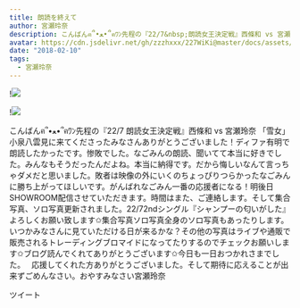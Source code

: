 ```yaml
---
title: 朗読を終えて
author: 宮瀬玲奈
description: こんばんฅ՞•ﻌ•՞ฅﾜﾝ先程の『22/7&nbsp;朗読女王決定戦』西條和 vs 宮瀬玲奈 「雪女」小泉八雲見に来てくださったみなさんありがとうございました！ディファ有明で朗読したかったです。惨敗でした。なごみんの朗読...
avatar: https://cdn.jsdelivr.net/gh/zzzhxxx/227WiKi@master/docs/assets/photo/avatar/reina.jpg
date: "2018-02-10"
tags:
  - 宮瀬玲奈
---
```


!![](https://cdn.jsdelivr.net/gh/zzzhxxx/227WiKi-image@master/blog-image/reina-2018-02-10_1.jpg)

!![](https://cdn.jsdelivr.net/gh/zzzhxxx/227WiKi-image@master/blog-image/reina-2018-02-10_2.jpg)


こんばんฅ՞•ﻌ•՞ฅﾜﾝ先程の『22/7 朗読女王決定戦』西條和 vs 宮瀬玲奈 「雪女」小泉八雲見に来てくださったみなさんありがとうございました！ディファ有明で朗読したかったです。惨敗でした。なごみんの朗読、聞いてて本当に好きでした。みんなもそうだったんだよね。本当に納得です。だから悔しいなんて言っちゃダメだと思いました。敗者は映像の外にいくのちょっぴりつらかったなごみんに勝ち上がってほしいです。がんばれなごみん一番の応援者になる！明後日SHOWROOM配信させていただきます。時間はまた、ご連絡します。そして集合写真、ソロ写真更新されました。22/72ndシングル『シャンプーの匂いがした』よろしくお願い致します✩集合写真ソロ写真全身のソロ写真もあったりします。いつかみなさんに見ていただける日が来るかな？その他の写真はライブや通販で販売されるトレーディングブロマイドになってたりするのでチェックお願いします✩ブログ読んでくれてありがとうございます✩今日も一日おつかれさまでした。   応援してくれた方ありがとうございました。そして期待に応えることが出来ずごめんなさい。おやすみなさい宮瀬玲奈


ツイート



